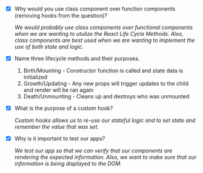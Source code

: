 - [x] Why would you use class component over function components (removing hooks from the question)?

  _We would probably use class components over functional components when we are wanting to utulize the React Life Cycle Methods. Also, class components are best used when we are wanting to implement the use of both state and logic._

- [x] Name three lifecycle methods and their purposes.

  1. Birth/Mounting - Constructor function is called and state data is initialized
  2. Growth/Updating - Any new props will trigger updates to the child and render will be ran again
  3. Death/Unmounting - Cleans up and destroys who was unmounted

- [x] What is the purpose of a custom hook?

  _Custom hooks allows us to re-use our stateful logic and to set state and remember the value that was set._

- [x] Why is it important to test our apps?

  _We test our app so that we can verify that our components are rendering the expected information. Also, we want to make sure that our information is being displayed to the DOM._
